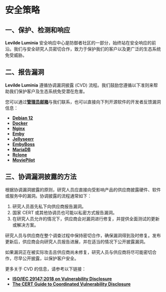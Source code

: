 # 安全策略

## **一、保护、检测和响应**

**Levilde Luminia** 安全响应中心是防御者社区的一部分，始终站在安全响应的前沿。我们与安全研究人员密切合作，致力于保护我们的客户以及更广泛的生态系统免受威胁。

## **二、报告漏洞**

**Levilde Luminia** 遵循协调漏洞披露 (CVD) 流程。我们鼓励您遵循以下准则来帮助我们保护客户及生态系统免受潜在危害。

您可以通过[**管理员邮箱**](mailto:email@levilde.com)与我们联系，也可以直接向下列开源软件的开发者反馈漏洞信息：

- [**Debian 12**](https://www.debian.org/security/)
- [**Docker**](https://www.docker.com/)
- [**Nginx**](https://nginx.org/en/security_advisories.html)
- [**Emby**](https://emby.media/)
- [**Jellyseerr**](https://github.com/Fallenbagel/jellyseerr)
- [**EmbyBoss**](https://github.com/berry8838/Sakura_embyboss)
- [**MariaDB**](https://mariadb.org/)
- [**Rclone**](https://github.com/rclone/rclone/security)
- [**MoviePilot**](https://github.com/jxxghp/MoviePilot)

## **三、协调漏洞披露的方法**

根据协调漏洞披露的原则，研究人员应直接向受影响产品的供应商披露硬件、软件或服务中的漏洞。协调披露的流程通常如下：

1. 研究人员首先私下向供应商报告漏洞。
2. 国家 CERT 或其他协调员也可能以私密方式报告漏洞。
3. 在研究人员允许的情况下，供应商会对漏洞进行修复，并提供全面测试的更新或解决方案。

研究人员与供应商在整个调查过程中保持密切合作，确保漏洞得到及时修复。发布更新后，供应商会向研究人员报告进展，并在适当的情况下公开披露漏洞。

如果漏洞正在被实际攻击且供应商尚未修复，研究人员与供应商将尽可能密切合作，尽早公开披露，以保护客户安全。

更多关于 CVD 的信息，请参考以下链接：

- [**ISO/IEC 29147:2018 on Vulnerability Disclosure**](https://www.iso.org/standard/72311.html)
- [**The CERT Guide to Coordinated Vulnerability Disclosure**](https://resources.sei.cmu.edu/asset_files/SpecialReport/2017_003_001_503340.pdf)